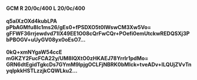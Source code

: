 #### GCM R 20/0c/400 L 20/0c/400
**q5aIXzOXd4kubLPA**<br/>**pPbAGMfu8Ic1ms26/gEs0+fPSDXO5t0lWswCM3Xw5Vo=**<br/>**gFFWF36rrjewdvd71IX49EE1O08cQrFwCQr+POefi0emUtckwREDQSXj3PbPBOGV+uUyGV08yx0oEsO7...**<br/><br/>
**0kQ+xmNYgaW54ccE**<br/>**mGKZY2FucFCA22y/UM8IQXtO0zHKAEJ78YrrIr1pdMo=**<br/>**GRN6dtEgidTgkcDs7GYmM9lpjgOCLFjNBRK0bMlck+tveADv+ILQUjZVvTnyqlpkkHSTLzzjkCQWLku2...**